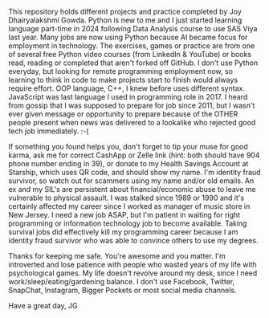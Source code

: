This repository holds different projects and practice completed by Joy Dhairyalakshmi Gowda. Python is new to me and I just started learning language part-time in 2024 following Data Analysis course to use SAS Viya last year. Many jobs are now using Python because AI became focus for employment in technology. The exercises, games or practice are from one of several free Python video courses (from LinkedIn & YouTube) or books read, reading or completed that aren't forked off GitHub. I don't use Python everyday, but looking for remote programming employment now, so learning to think in code to make projects start to finish would always require effort. OOP language, C++, I knew before uses different syntax. JavaScript was last language I used in programming role in 2017. I heard from gossip that I was supposed to prepare for job since 2011, but I wasn't ever given message or opportunity to prepare because of the OTHER people present when news was delivered to a lookalike who rejected good tech job immediately. :-(

If something you found helps you, don't forget to tip your muse for good karma, ask me for correct CashApp or Zelle link (hint: both should have 904 phone number ending in 39), or donate to my Health Savings Account at Starship, which uses QR code, and should show my name. I'm identity fraud survivor, so watch out for scammers using my name and/or old emails. An ex and my SIL's are persistent about financial/economic abuse to leave me vulnerable to physical assault. I was stalked since 1989 or 1990 and it's certainly affected my career since I worked as manager of music store in New Jersey. I need a new job ASAP, but I'm patient in waiting for right programming or information technology job to become available. Taking survival jobs did effectively kill my programming career because I am identity fraud survivor who was able to convince others to use my degrees.   

Thanks for keeping me safe. You're awesome and you matter. I'm introverted and lose patience with people who wasted years of my life with psychological games. My life doesn't revolve around my desk, since I need work/sleep/eating/gardening balance. I don't use Facebook, Twitter, SnapChat, Instagram, Bigger Pockets or most social media channels. 

Have a great day,
JG
